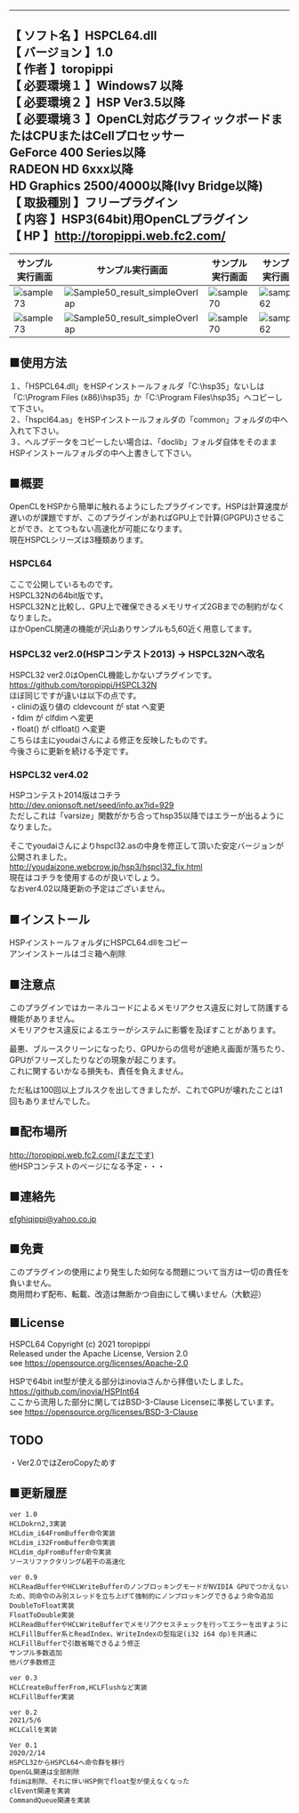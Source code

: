 --------------------------------------------------------------------------  
【  ソフト名   】HSPCL64.dll  
【 バージョン  】1.0  
【    作者     】toropippi  
【  必要環境１ 】Windows7 以降  
【  必要環境２ 】HSP Ver3.5以降  
【  必要環境３ 】OpenCL対応グラフィックボードまたはCPUまたはCellプロセッサー  
			GeForce 400 Series以降  
			RADEON HD 6xxx以降  
			HD Graphics 2500/4000以降(Ivy Bridge以降)  
【  取扱種別   】フリープラグイン  
【    内容     】HSP3(64bit)用OpenCLプラグイン  
【     HP      】http://toropippi.web.fc2.com/  
--------------------------------------------------------------------------  
  
|サンプル実行画面|サンプル実行画面|サンプル実行画面|サンプル実行画面|
|---|---|---|---||![sample73](https://user-images.githubusercontent.com/44022497/121392033-f733c600-c989-11eb-95ba-ec36d5a29dd8.jpg)|![Sample50_result_simpleOverlap](https://user-images.githubusercontent.com/44022497/121392041-f8fd8980-c989-11eb-9a99-cd376b9306b7.png)|![sample70](https://user-images.githubusercontent.com/44022497/121392264-319d6300-c98a-11eb-95a4-5228bc492bb1.png)|![sample62](https://user-images.githubusercontent.com/44022497/121392331-3d892500-c98a-11eb-9770-768e0e3f1c16.png)|
|![sample73](https://user-images.githubusercontent.com/44022497/121392033-f733c600-c989-11eb-95ba-ec36d5a29dd8.jpg)|![Sample50_result_simpleOverlap](https://user-images.githubusercontent.com/44022497/121392041-f8fd8980-c989-11eb-9a99-cd376b9306b7.png)|![sample70](https://user-images.githubusercontent.com/44022497/121392264-319d6300-c98a-11eb-95a4-5228bc492bb1.png)|![sample62](https://user-images.githubusercontent.com/44022497/121392331-3d892500-c98a-11eb-9770-768e0e3f1c16.png)|
## ■使用方法  
１、「HSPCL64.dll」をHSPインストールフォルダ「C:\hsp35」ないしは「C:\Program Files (x86)\hsp35」か「C:\Program Files\hsp35」へコピーして下さい。  
２、「hspcl64.as」をHSPインストールフォルダの「common」フォルダの中へ入れて下さい。  
３、ヘルプデータをコピーしたい場合は、「doclib」フォルダ自体をそのままHSPインストールフォルダの中へ上書きして下さい。  
  
  
## ■概要  
  OpenCLをHSPから簡単に触れるようにしたプラグインです。HSPは計算速度が遅いのが課題ですが、このプラグインがあればGPU上で計算(GPGPU)させることができ、とてつもない高速化が可能になります。  
  現在HSPCLシリーズは3種類あります。  
  
### HSPCL64
  ここで公開しているものです。  
  HSPCL32Nの64bit版です。  
  HSPCL32Nと比較し、GPU上で確保できるメモリサイズ2GBまでの制約がなくなりました。  
  ほかOpenCL関連の機能が沢山ありサンプルも5,60近く用意してます。  
  
### HSPCL32 ver2.0(HSPコンテスト2013) → HSPCL32Nへ改名  
  HSPCL32 ver2.0はOpenCL機能しかないプラグインです。  
  https://github.com/toropippi/HSPCL32N  
  ほぼ同じですが違いは以下の点です。  
  ・cliniの返り値の cldevcount が stat へ変更  
  ・fdim が clfdim へ変更  
  ・float() が clfloat() へ変更  
  こちらは主にyoudaiさんによる修正を反映したものです。  
  今後さらに更新を続ける予定です。  
  
### HSPCL32 ver4.02  
  HSPコンテスト2014版はコチラ  
  http://dev.onionsoft.net/seed/info.ax?id=929  
  ただしこれは「varsize」関数がかち合ってhsp35以降ではエラーが出るようになりました。  
  
  そこでyoudaiさんによりhspcl32.asの中身を修正して頂いた安定バージョンが公開されました。  
  http://youdaizone.webcrow.jp/hsp3/hspcl32_fix.html  
  現在はコチラを使用するのが良いでしょう。  
  なおver4.02以降更新の予定はございません。  
  
## ■インストール  
HSPインストールフォルダにHSPCL64.dllをコピー  
アンインストールはゴミ箱へ削除  
  
## ■注意点  
このプラグインではカーネルコードによるメモリアクセス違反に対して防護する機能がありません。  
メモリアクセス違反によるエラーがシステムに影響を及ぼすことがあります。  
  
最悪、ブルースクリーンになったり、GPUからの信号が途絶え画面が落ちたり、GPUがフリーズしたりなどの現象が起こります。  
これに関するいかなる損失も、責任を負えません。  
  
ただ私は100回以上ブルスクを出してきましたが、これでGPUが壊れたことは1回もありませんでした。  
  
## ■配布場所  
http://toropippi.web.fc2.com/(まだです)  
他HSPコンテストのページになる予定・・・  
  
## ■連絡先  
efghiqippi@yahoo.co.jp  
  
## ■免責  
このプラグインの使用により発生した如何なる問題について当方は一切の責任を負いません。  
商用問わず配布、転載、改造は無断かつ自由にして構いません（大歓迎）  
  
## ■License  
HSPCL64 Copyright (c) 2021 toropippi  
Released under the Apache License, Version 2.0  
see https://opensource.org/licenses/Apache-2.0  
  
HSPで64bit int型が使える部分はinoviaさんから拝借いたしました。  
https://github.com/inovia/HSPInt64  
ここから流用した部分に関してはBSD-3-Clause Licenseに準拠しています。  
see https://opensource.org/licenses/BSD-3-Clause  
  
## TODO  
・Ver2.0ではZeroCopyためす  
  
## ■更新履歴  
	ver 1.0  
	HCLDokrn2,3実装  
	HCLdim_i64FromBuffer命令実装  
	HCLdim_i32FromBuffer命令実装  
	HCLdim_dpFromBuffer命令実装  
	ソースリファクタリング&若干の高速化  
	
	ver 0.9  
	HCLReadBufferやHCLWriteBufferのノンブロッキングモードがNVIDIA GPUでつかえないため、同命令のみ別スレッドを立ち上げて強制的にノンブロッキングできるよう命令追加  
	DoubleToFloat実装  
	FloatToDouble実装  
	HCLReadBufferやHCLWriteBufferでメモリアクセスチェックを行ってエラーを出すように  
	HCLFillBuffer系とReadIndex、WriteIndexの型指定(i32 i64 dp)を共通に  
	HCLFillBufferで引数省略できるよう修正  
	サンプル多数追加  
	他バグ多数修正  
	
	ver 0.3  
	HCLCreateBufferFrom,HCLFlushなど実装  
	HCLFillBuffer実装  
	  
	ver 0.2  
	2021/5/6  
	HCLCallを実装  
	  
	Ver 0.1  
	2020/2/14  
	HSPCL32からHSPCL64へ命令群を移行  
	OpenGL関連は全部削除  
	fdimは削除、それに伴いHSP側でfloat型が使えなくなった  
	clEvent関連を実装  
	CommandQueue関連を実装  